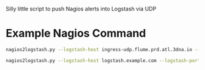 Silly little script to push Nagios alerts into Logstash via UDP

# Example Nagios Command

~~~~bash
nagios2logstash.py --logstash-host ingress-udp.flume.prd.atl.3dna.io --logstash-port 4092 --host --hostname "$HOSTNAME$" --hoststate "$HOSTSTATE$" --hostaddress "$HOSTADDRESS" --longdatetime="$LONGDATETIME$" --hostoutput "$SERVICEOUTPUT"

nagios2logstash.py --logstash-host logstash.example.com --logstash-port 1234 --service --servicedesc "$SERVICEDESC$" --host "$HOSTALIAS$" --hostaddress "$HOSTADDRESS" --servicestate "$SERVICESTATE$" --longdatetime="$LONGDATETIME$" --serviceoputput "$SERVICEOUTPUT"
~~~~

